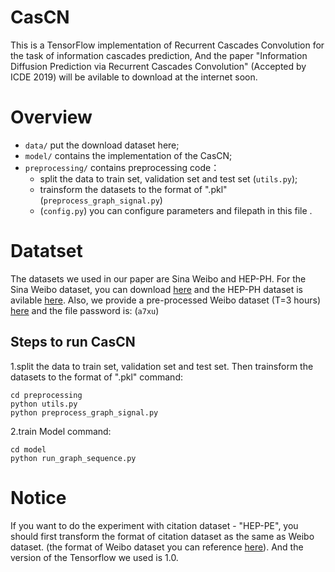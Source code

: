 # CasCN
This is a TensorFlow implementation of Recurrent Cascades Convolution for the task of information cascades prediction, And the paper "Information Diffusion Prediction via Recurrent Cascades Convolution" (Accepted by ICDE 2019) will be avilable to download at the internet soon.
# Overview
- `data/` put the download dataset here;
- `model/` contains the implementation of the CasCN;
- `preprocessing/` contains preprocessing code：
    * split the data to train set, validation set and test set (`utils.py`);
    * trainsform the datasets to the format of ".pkl" (`preprocess_graph_signal.py`)
    * (`config.py`) you can configure parameters and filepath in this file
    .
# Datatset
The datasets we used in our paper are Sina Weibo and HEP-PH. For the Sina Weibo dataset, you can download [here](https://github.com/CaoQi92/DeepHawkes) and the HEP-PH dataset is avilable [here](http://snap.stanford.edu/data/cit-HepPh.html).
Also, we provide a pre-processed Weibo dataset (T=3 hours) [here](https://pan.baidu.com/s/1_s3FvbEpj2piWcRqLqpb5A) and the file password is: (`a7xu`)

Steps to run CasCN
----------------------------------- 

1.split the data to train set, validation set and test set. Then trainsform the datasets to the format of ".pkl"
command: 

    cd preprocessing
    python utils.py
    python preprocess_graph_signal.py
 
2.train Model
command:

    cd model
    python run_graph_sequence.py
# Notice
 If you want to do the experiment with citation dataset - "HEP-PE", you should first transform the format of citation dataset as the same as Weibo dataset. (the format of Weibo dataset you can reference [here](https://github.com/CaoQi92/DeepHawkes)). And the version of the Tensorflow we used is 1.0.

